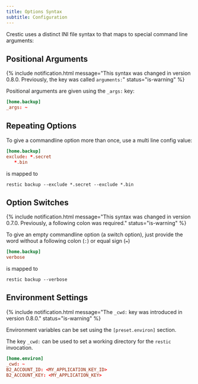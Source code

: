 ```yaml
---
title: Options Syntax
subtitle: Configuration
---
```


Crestic uses a distinct INI file syntax to that maps to special command line arguments:

## Positional Arguments

{% include notification.html message="This syntax was changed in version 0.8.0. Previously, the key was called `arguments:`" status="is-warning" %}

Positional arguments are given using the `_args:` key:

```conf
[home.backup]
_args: ~
```

## Repeating Options

To give a commandline option more than once, use a multi line config value:

```conf
[home.backup]
exclude: *.secret
   *.bin
```

is mapped to

```shell
restic backup --exclude *.secret --exclude *.bin
```

## Option Switches

{% include notification.html message="This syntax was changed in version 0.7.0. Previously, a following colon was required." status="is-warning" %}

To give an empty commandline option (a switch option), just provide the word without a following colon (`:`) or equal sign (`=`)

```conf
[home.backup]
verbose
```

is mapped to

```shell
restic backup --verbose
```

## Environment Settings

{% include notification.html message="The `_cwd:` key was introduced in version 0.8.0." status="is-warning" %}

Environment variables can be set using the `[preset.environ]` section.

The key `_cwd:` can be used to set a working directory for the `restic` invocation.

```conf
[home.environ]
_cwd: ~
B2_ACCOUNT_ID: <MY_APPLICATION_KEY_ID>
B2_ACCOUNT_KEY: <MY_APPLICATION_KEY>
```
